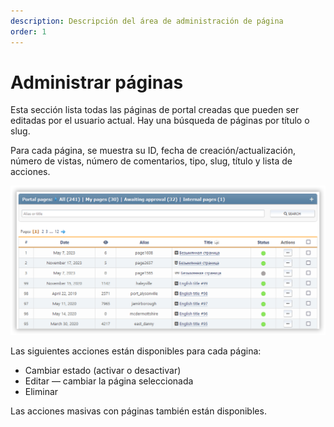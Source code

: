 ```yaml
---
description: Descripción del área de administración de página
order: 1
---
```


# Administrar páginas

Esta sección lista todas las páginas de portal creadas que pueden ser editadas por el usuario actual. Hay una búsqueda de páginas por título o slug.

Para cada página, se muestra su ID, fecha de creación/actualización, número de vistas, número de comentarios, tipo, slug, título y lista de acciones.

![Manage pages](manage_pages.png)

Las siguientes acciones están disponibles para cada página:

- Cambiar estado (activar o desactivar)
- Editar — cambiar la página seleccionada
- Eliminar

Las acciones masivas con páginas también están disponibles.
